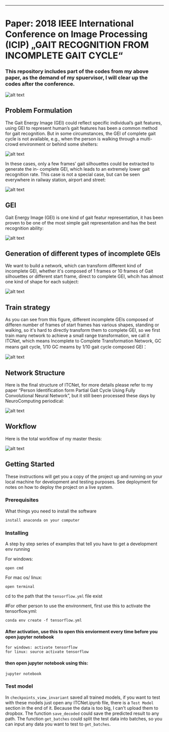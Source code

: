 ##

---

[//]: # (Image References)
[image1]: ./example/gait_recognition.png
[image2]: ./example/problem-illustration.jpg
[image3]: ./example/problem-illustration2.jpg
[image4]: ./example/GEI_generation.png
[image5]: ./example/incom_GEI_generation.jpg
[image6]: ./example/train_strategy.jpg
[image7]: ./example/End2End_ITCNet.png
[image8]: ./example/workflow.png

# Paper: 2018 IEEE International Conference on Image Processing (ICIP) „GAIT RECOGNITION FROM INCOMPLETE GAIT CYCLE“
### This repository includes part of the codes from my above paper, as the demand of my spuervisor, I will clear up the codes after the conference.

![alt text][image1]

## Problem Formulation 

The Gait Energy Image (GEI) could reflect specific individual’s gait features, using GEI to represent human’s gait features has been a common method for gait recognition. But in some circumstances, the GEI of complete gait cycle is not available, e.g., when the person is walking through a multi-crowd environment or behind some shelters:

![alt text][image2]

In these cases, only a few frames’ gait silhouettes could be extracted to generate the in- complete GEI, which leads to an extremely lower gait recognition rate. This case is not a special case, but can be seen everywhere in railway station, airport and street:

![alt text][image3]

## GEI

Gait Energy Image (GEI) is one kind of gait featur representation, it has been proven to be one of the most simple gait representation and has the best recognition ability:

![alt text][image4]

## Generation of different types of incomplete GEIs

We want to build a network, which can transform different kind of incomplete GEI, whether it's composed of 1 frames or 10 frames of Gait silhouettes or different start frame, direct to complete GEI, whcih has almost one kind of shape for each subject:

![alt text][image5]

## Train strategy

As you can see from this figure, different incomplete GEIs composed of differen number of frames of start frames has various shapes, standing or walking, so it's hard to directly transform them to complete GEI, so we first train many network to achieve a small range transformation, we call it ITCNet, which means Incomplete to Complete Transformation Network, GC means gait cycle, 1/10 GC meams by 1/10 gait cycle composed GEI： 

![alt text][image6]

## Network Structure

Here is the final structure of ITCNet, for more details please refer to my paper “Person Identification form Partial Gait Cycle Using Fully Convolutional Neural Network”, but it still been processed these days by NeuroComputing periodical:

![alt text][image7]

## Workflow

Here is the total workflow of my master thesis:

![alt text][image8]

## Getting Started

These instructions will get you a copy of the project up and running on your local machine for development and testing purposes. See deployment for notes on how to deploy the project on a live system.

### Prerequisites

What things you need to install the software

```
install anaconda on your computer
```

### Installing

A step by step series of examples that tell you have to get a development env running

For windows:
```
open cmd
```

For mac os/ linux:
```
open terminal
```

cd to the path that the `tensorflow.yml` file exist

#For other person to use the environment, first use this to activate the tensorflow.yml:
```
conda env create -f tensorflow.yml
```

#### After activation, use this to open this enviorment every time before you open jupyter notebook 
```
for windows: activate tensorflow
for linux: source activate tensorflow
```

#### then open jupyter notebook using this:
```
jupyter notebook
```

### Test model

In `checkpoints_view_invariant` saved all trained models, if you want to test with these models just open any ITCNet.ipynb file, there is a `Test Model` section in the end of it. Because the data is too big, I can't upload them to dropbox. The function `save_decoded` could save the predicted result to any path. The function `get_batches` could split the test data into batches, so you can input any data you want to test to `get_batches`. 
